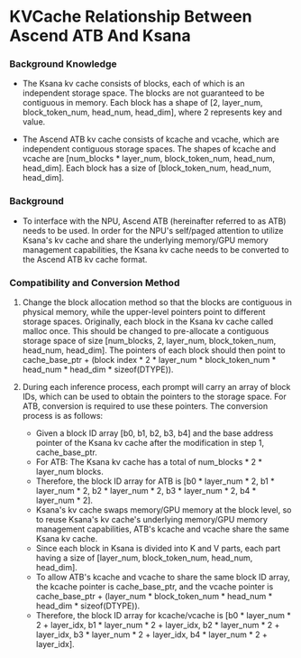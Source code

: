 # KVCache Relationship Between Ascend ATB And Ksana

### Background Knowledge

- The Ksana kv cache consists of blocks, each of which is an independent storage space. The blocks are not guaranteed to be contiguous in memory. Each block has a shape of [2, layer_num, block_token_num, head_num, head_dim], where 2 represents key and value.

- The Ascend ATB kv cache consists of kcache and vcache, which are independent contiguous storage spaces. The shapes of kcache and vcache are [num_blocks * layer_num, block_token_num, head_num, head_dim]. Each block has a size of [block_token_num, head_num, head_dim].

### Background

- To interface with the NPU, Ascend ATB (hereinafter referred to as ATB) needs to be used. In order for the NPU's self/paged attention to utilize Ksana's kv cache and share the underlying memory/GPU memory management capabilities, the Ksana kv cache needs to be converted to the Ascend ATB kv cache format.

### Compatibility and Conversion Method

1. Change the block allocation method so that the blocks are contiguous in physical memory, while the upper-level pointers point to different storage spaces. Originally, each block in the Ksana kv cache called malloc once. This should be changed to pre-allocate a contiguous storage space of size [num_blocks, 2, layer_num, block_token_num, head_num, head_dim]. The pointers of each block should then point to cache_base_ptr + (block index * 2 * layer_num * block_token_num * head_num * head_dim * sizeof(DTYPE)).

2. During each inference process, each prompt will carry an array of block IDs, which can be used to obtain the pointers to the storage space. For ATB, conversion is required to use these pointers. The conversion process is as follows:
   - Given a block ID array [b0, b1, b2, b3, b4] and the base address pointer of the Ksana kv cache after the modification in step 1, cache_base_ptr.
   - For ATB: The Ksana kv cache has a total of num_blocks * 2 * layer_num blocks.
   - Therefore, the block ID array for ATB is [b0 * layer_num * 2, b1 * layer_num * 2, b2 * layer_num * 2, b3 * layer_num * 2, b4 * layer_num * 2].
   - Ksana's kv cache swaps memory/GPU memory at the block level, so to reuse Ksana's kv cache's underlying memory/GPU memory management capabilities, ATB's kcache and vcache share the same Ksana kv cache.
   - Since each block in Ksana is divided into K and V parts, each part having a size of [layer_num, block_token_num, head_num, head_dim].
   - To allow ATB's kcache and vcache to share the same block ID array, the kcache pointer is cache_base_ptr, and the vcache pointer is cache_base_ptr + (layer_num * block_token_num * head_num * head_dim * sizeof(DTYPE)).
   - Therefore, the block ID array for kcache/vcache is [b0 * layer_num * 2 + layer_idx, b1 * layer_num * 2 + layer_idx, b2 * layer_num * 2 + layer_idx, b3 * layer_num * 2 + layer_idx, b4 * layer_num * 2 + layer_idx].
